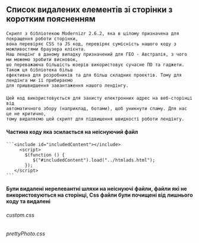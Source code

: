 ##  Список видалених елементів зі сторінки з коротким поясненням

#### <script src="js/modernizer.js"></script>

    Скрипт з бібліотекою Modernizr 2.6.2, яка в цілому призначена для покращення роботи сторінки,
    вона перевіряє CSS та JS код, перевіряє сумісність нашого коду з можливостями браузера клієнта.
    Наш лендінг в даному випадку призначений для ГЕО - Австралія, з чого ми можемо зробити висновок,
    шо переважаюча більшість юзерів використовує сучасне ПО та гаджети. Також ця бібліотека більш 
    ефективна для розробників та для більш складних проектів. Тому для лендінга ми її прибираємо 
    для пришвидшення завантаження нашого лендінгу.  
    
    
#### <script data-cfasync="false" src="js/email-decode.min.js"></script> 

    Цей код використовується для захисту електронних адрес на веб-сторінці від 
    автоматичного збору (наприклад, ботами), щоб уникнути спаму. Для нас це не критично, 
    тому видаляємо цей скрипт для підвищення швидкості роботи лендінгу.


#### Частина коду яка зсилається на неіснуючий файл
    ```<include id="includedContent"></include>
         <script>
           $(function () {
              $("#includedContent").load("../htmlads.html");
           });
       </script>
    ```

####  Були видалені нерелевантні шляхи на неіснуючі файли, файли які не використовуються на сторінці, Css файли були почищені від лишнього коду та видалені 

###### custom.css
###### prettyPhoto.css

